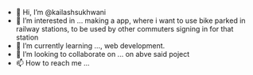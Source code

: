 - 👋 Hi, I’m @kailashsukhwani
- 👀 I’m interested in ... making a app, where i want to use bike parked in railway stations, to be used by other commuters signing in for that station
- 🌱 I’m currently learning ..., web development.
- 💞️ I’m looking to collaborate on ... on abve said poject
- 📫 How to reach me ...

<!---
kailashsukhwani/kailashsukhwani is a ✨ special ✨ repository because its `README.md` (this file) appears on your GitHub profile.
You can click the Preview link to take a look at your changes.
--->
